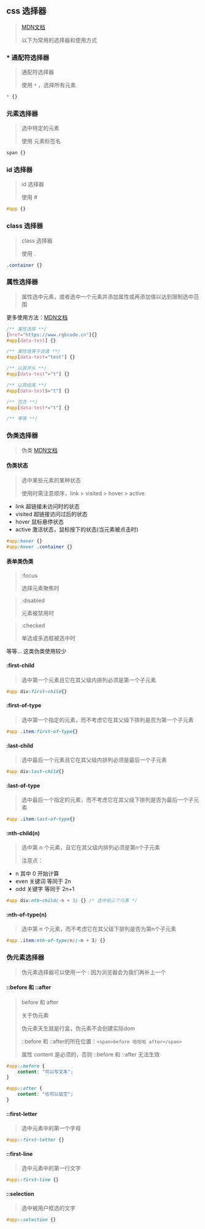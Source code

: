 ## css 选择器

> <a href="https://developer.mozilla.org/zh-CN/docs/Learn/CSS/Building_blocks/Selectors" target="_blank">MDN文档</a>
>
> 以下为常用的选择器和使用方式



### * 通配符选择器

> 通配符选择器
>
> 使用 `*` ，选择所有元素

```css
* {}
```



### 元素选择器

> 选中特定的元素
>
> 使用 元素标签名

```css
span {}
```



### id 选择器

> id 选择器
>
> 使用 #

```css
#app {}
```



### class 选择器

> class 选择器
>
> 使用 .

```css
.container {}
```



### 属性选择器

> 属性选中元素，或者选中一个元素并添加属性或再添加值以达到限制选中范围

更多使用方法：<a href="https://developer.mozilla.org/zh-CN/docs/Web/CSS/Attribute_selectors" target="_blank">MDN文档</a> 

```css
/** 属性选择 **/
[href="https://www.rgbcode.cn"]{}
#app[data-test] {}

/** 属性值等于该值 **/
#app[data-test="test"] {}

/** 以其开头 **/
#app[data-test^="t"] {}

/** 以其结尾 **/
#app[data-test$="t"] {}

/** 包含 **/
#app[data-test*="t"] {}

/** 等等 **/
```



### 伪类选择器

> 伪类 <a href="https://developer.mozilla.org/zh-CN/docs/Web/CSS/Pseudo-classes" target="_blank">MDN文档</a> 



#### 伪类状态

> 选中某些元素的某种状态
>
> 使用时需注意顺序，link > visited > hover > active

- link 超链接未访问时的状态
- visited 超链接访问过后的状态
- hover 鼠标悬停状态
- active 激活状态，鼠标按下的状态(当元素被点击时)

```css
#app:hover {}
#app:hover .container {}
```



#### 表单类伪类

> :focus
>
> 选择元素聚焦时

> :disabled
>
> 元素被禁用时

> :checked
>
> 单选或多选框被选中时

等等... 这类伪类使用较少



#### :first-child

> 选中第一个元素且它在其父级内排列必须是第一个子元素

```css
#app div:first-child{}
```



#### :first-of-type

> 选中第一个指定的元素，而不考虑它在其父级下排列是否为第一个子元素

```css
#app .item:first-of-type{}
```



#### :last-child

> 选中最后一个元素且它在其父级内排列必须是最后一个子元素

```css
#app div:last-child{}
```



#### :last-of-type

> 选中最后一个指定的元素，而不考虑它在其父级下排列是否为最后一个子元素

```css
#app .item:last-of-type{}
```



#### :nth-child(n)

> 选中第 n 个元素，且它在其父级内排列必须是第n个子元素
>
> 注意点：

- n 其中 0 开始计算
- even 关键词 等同于 2n
- odd  关键字 等同于 2n+1

```css
#app div:nth-child(-n + 3) {} /* 选中前三个元素 */
```



#### :nth-of-type(n)

> 选中第 n 个元素，而不考虑它在其父级下排列是否为第n个子元素

```css
#app .item:nth-of-type(n)(-n + 3) {} 
```



### 伪元素选择器

> 伪元素选择器可以使用一个 : 因为浏览器会为我们再补上一个



#### ::before 和 ::after

> before 和 after
>
> 关于伪元素
>
> 伪元素天生就是行盒，伪元素不会创建实际dom
>
> ::before 和 ::after的所在位置：`<span>before 哈哈哈 after</span>`
>
> 属性 content 是必须的，否则 ::before 和 ::after 无法生效

```css
#app::before {
    content: "可以写文本";
}

#app::after {
    content: "也可以留空";
}
```



#### ::first-letter

> 选中元素中的第一个字母

```css
#app::first-letter {}
```



#### ::first-line

> 选中元素中的第一行文字

```css
#app::first-line {}
```



#### ::selection

> 选中被用户框选的文字

```css
#app::selection {}
```